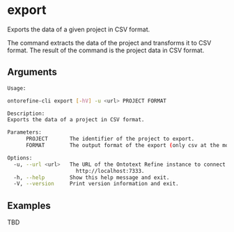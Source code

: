 # export

Exports the data of a given project in CSV format.

The command extracts the data of the project and transforms it to CSV format.
The result of the command is the project data in CSV format.

## Arguments

```bash
Usage:

ontorefine-cli export [-hV] -u <url> PROJECT FORMAT

Description:
Exports the data of a project in CSV format.

Parameters:
      PROJECT       The identifier of the project to export.
      FORMAT        The output format of the export (only csv at the moment).

Options:
  -u, --url <url>   The URL of the Ontotext Refine instance to connect to, e.g.
                      http://localhost:7333.
  -h, --help        Show this help message and exit.
  -V, --version     Print version information and exit.
```

## Examples

TBD
